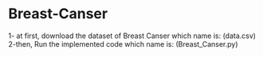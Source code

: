# Breast-Canser
1- at first, download the dataset of Breast Canser which name is: (data.csv)
2-then, Run the implemented code which name is: (Breast_Canser.py)
